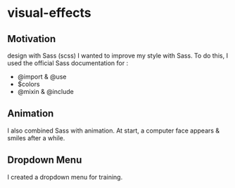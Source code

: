 # visual-effects

## Motivation

design with Sass (scss)
I wanted to improve my style with Sass. To do this, I used the official Sass documentation for :
- @import & @use
- $colors
- @mixin & @include

## Animation

I also combined Sass with animation. At start, a computer face appears & smiles after a while.

## Dropdown Menu

I created a dropdown menu for training.